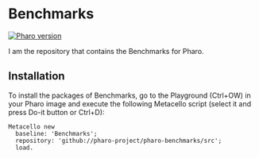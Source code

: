 # Benchmarks

[![Pharo version](https://img.shields.io/badge/Pharo-8.0-%23aac9ff.svg)](https://pharo.org/download)

I am the repository that contains the Benchmarks for Pharo.

## Installation

To install the packages of Benchmarks, go to the Playground (Ctrl+OW) in your Pharo image and execute the following Metacello script (select it and press Do-it button or Ctrl+D):

```Smalltalk
Metacello new
  baseline: 'Benchmarks';
  repository: 'github://pharo-project/pharo-benchmarks/src';
  load.
```
